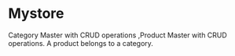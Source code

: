 # Mystore
  Category Master with CRUD operations  ,Product Master with CRUD operations. A product belongs to a category.  
